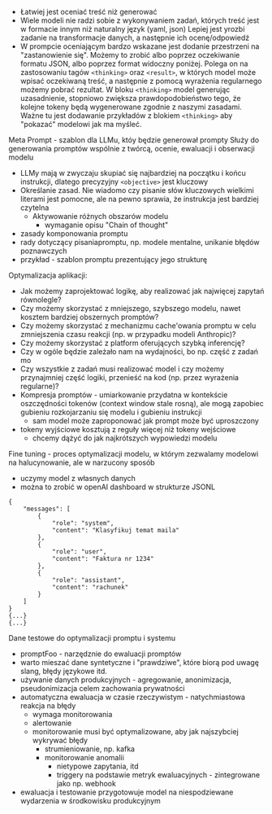 - Łatwiej jest oceniać treść niż generować
- Wiele modeli nie radzi sobie z wykonywaniem zadań, których treść jest w formacie innym niż naturalny język (yaml, json)
Lepiej jest yrozbi zadanie na transformacje danych, a następnie ich ocenę/odpowiedź
- W prompcie oceniającym bardzo wskazane jest dodanie przestrzeni na "zastanowienie się". Możemy to zrobić albo poprzez oczekiwanie formatu JSON, albo poprzez format widoczny poniżej. Polega on na zastosowaniu tagów `<thinking>` oraz `<result>`, w których model może wpisać oczekiwaną treść, a następnie z pomocą wyrażenia regularnego możemy pobrać rezultat. W bloku `<thinking>` model generując uzasadnienie, stopniowo zwiększa prawdopodobieństwo tego, że kolejne tokeny będą wygenerowane zgodnie z naszymi zasadami. Ważne tu jest dodawanie przykładów z blokiem `<thinking>` aby "pokazać" modelowi jak ma myśleć.

Meta Prompt - szablon dla LLMu, któy będzie generował prompty
Służy do generowania promptów wspólnie z twórcą, ocenie, ewaluacji i obserwacji modelu
- LLMy mają w zwyczaju skupiać się najbardziej na początku i końcu instrukcji, dlatego precyzyjny `<objective>` jest kluczowy
- Określanie zasad. Nie wiadomo czy pisanie słów kluczowych wielkimi literami jest pomocne, ale na pewno sprawia, że instrukcja jest bardziej czytelna
    - Aktywowanie różnych obszarów modelu
        - wymaganie opisu "Chain of thought"
- zasady komponowania promptu
- rady dotyczący pisaniapromptu, np. modele mentalne, unikanie błędów poznawczych
- przykład - szablon promptu prezentujący jego strukturę

Optymalizacja aplikacji:
- Jak możemy zaprojektować logikę, aby realizować jak najwięcej zapytań równolegle?
- Czy możemy skorzystać z mniejszego, szybszego modelu, nawet kosztem bardziej obszernych promptów?
- Czy możemy skorzystać z mechanizmu cache'owania promptu w celu zmniejszenia czasu reakcji (np. w przypadku modeli Anthropic)?
- Czy możemy skorzystać z platform oferujących szybką inferencję?
- Czy w ogóle będzie zależało nam na wydajności, bo np. część z zadań mo
- Czy wszystkie z zadań musi realizować model i czy możemy przynajmniej część logiki, przenieść na kod (np. przez wyrażenia regularne)?
- Kompresja promptów - umiarkowanie przydatna w kontekście oszczędności tokenów (context window stale rosną), ale mogą zapobiec gubieniu rozkojarzaniu się modelu i gubieniu instrukcji
    - sam model może zaproponować jak prompt może być uproszczony
- tokeny wyjściowe kosztują z reguły więcej niż tokeny wejściowe
    - chcemy dążyć do jak najkrótszych wypowiedzi modelu

Fine tuning - proces optymalizacji modelu, w którym zezwalamy modelowi na halucynowanie, ale w narzucony sposób
- uczymy model z własnych danych
- można to zrobić w openAI dashboard w strukturze JSONL
```JSONL
{
    "messages": [
        {
            "role": "system",
            "content": "Klasyfikuj temat maila"
        },
        {
            "role": "user",
            "content": "Faktura nr 1234"
        },
        {
            "role": "assistant",
            "content": "rachunek"
        }
    ]
}
{...}
{...}
```

Dane testowe do optymalizacji promptu i systemu
- promptFoo - narzędznie do ewaluacji promptów
- warto mieszać dane syntetyczne i "prawdziwe", które biorą pod uwagę slang, błędy językowe itd.
- używanie danych produkcyjnych - agregowanie, anonimizacja, pseudonimizacja celem zachowania prywatności
- automatyczna ewaluacja w czasie rzeczywistym - natychmiastowa reakcja na błędy
    - wymaga monitorowania 
    - alertowanie
    - monitorowanie musi być optymalizowane, aby jak najszybciej wykrywać błędy
        - strumieniowanie, np. kafka
        - monitorowanie anomalii
            - nietypowe zapytania, itd
            - triggery na podstawie metryk ewaluacyjnych - zintegrowane jako np. webhook
- ewaluacja i testowanie przygotowuje model na niespodziewane wydarzenia w środkowisku produkcyjnym